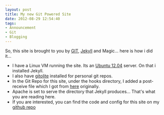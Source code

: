 ```yaml
---
layout: post
title: My new Git Powered Site
date: 2012-08-29 12:54:40
tags:
- Announcement
- Git
- Blogging
---
```

So, this site is brought to you by [GIT][1], [Jekyll][3] and Magic... here is how i did it...

* I have a Linux VM running the site. Its an [Ubuntu 12.04][4] server. On that i installed Jekyll.
* I also have [gitolite][6] installed for personal git repos.
* In the Git Repo for this site, under the hooks directory, I added a post-receive file which I got from [here][2] originally.
* Apache is set to serve the directory that Jekyll produces... That's what you are reading here.
* If you are interested, you can find the code and config for this site on my [github repo][5]


[1]:http://git-scm.com/
[2]:http://blog.zerosum.org/2010/11/01/pure-git-deploy-workflow.html
[3]:https://github.com/mojombo/jekyll
[4]:http://ubuntu.com
[5]:https://github.com/tiernano/www.tiernanotoole.ie
[6]:http://sitaramc.github.com/gitolite/master-toc.html
